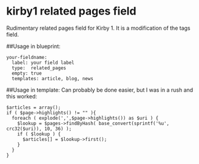 kirby1 related pages field
==========================

Rudimentary related pages field for Kirby 1.
It is a modification of the tags field.

##Usage in blueprint:

    your-fieldname:
      label: your field label 
      type:  related_pages
      empty: true
      templates: article, blog, news

##Usage in template:
Can probably be done easier, but I was in a rush and this worked:

    $articles = array();
    if ( $page->highlights() != "" ){
      foreach ( explode(',',$page->highlights()) as $uri ) {
        $lookup = $pages->findByHash( base_convert(sprintf('%u', crc32($uri)), 10, 36) );
        if ( $lookup ) {
          $articles[] = $lookup->first();
        }
      }
    }
